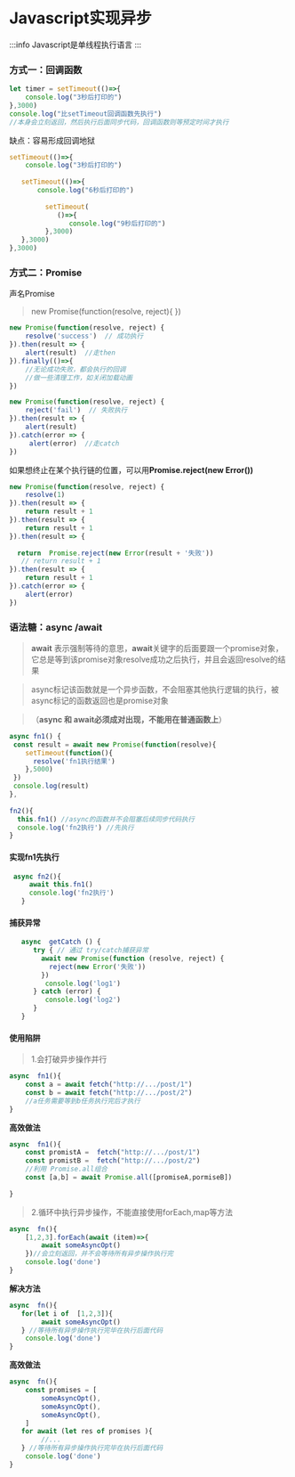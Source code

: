 
# Javascript实现异步
:::info
  Javascript是单线程执行语言
:::





### 方式一：回调函数

```js
let timer = setTimeout(()=>{
    console.log("3秒后打印的")
},3000)
console.log("比setTimeout回调函数先执行")
//本身会立刻返回，然后执行后面同步代码，回调函数则等预定时间才执行
```

缺点：容易形成回调地狱

```js
setTimeout(()=>{
    console.log("3秒后打印的")
    
   setTimeout(()=>{    
       console.log("6秒后打印的")
       
         setTimeout(
            ()=>{    
               console.log("9秒后打印的")
         },3000)
   },3000)
},3000)
```



### 方式二：Promise

声名Promise

> new Promise(function(resolve, reject){ })

```js
new Promise(function(resolve, reject) { 
    resolve('success')  // 成功执行
}).then(result => {
    alert(result)  //走then
}).finally(()=>{
	//无论成功失败，都会执行的回调
    //做一些清理工作，如关闭加载动画
})

new Promise(function(resolve, reject) { 
    reject('fail')  // 失败执行
}).then(result => {
    alert(result)
}).catch(error => {
     alert(error)  //走catch
})
```

如果想终止在某个执行链的位置，可以用**Promise.reject(new Error())**

```js
new Promise(function(resolve, reject) {
    resolve(1)
}).then(result => {
    return result + 1
}).then(result => {
    return result + 1
}).then(result => {
    
  return  Promise.reject(new Error(result + '失败'))
   // return result + 1
}).then(result => {
    return result + 1
}).catch(error => {	
    alert(error)
})
```

### 语法糖：async /await

> **await** 表示强制等待的意思，**await**关键字的后面要跟一个promise对象，它总是等到该promise对象resolve成功之后执行，并且会返回resolve的结果

> async标记该函数就是一个异步函数，不会阻塞其他执行逻辑的执行，被async标记的函数返回也是promise对象

> （**async 和 await必须成对出现，不能用在普通函数上**）

```js
async fn1() {
 const result = await new Promise(function(resolve){  
    setTimeout(function(){
      resolve('fn1执行结果')
    },5000)
 })
 console.log(result)
},
    
fn2(){
  this.fn1() //async的函数并不会阻塞后续同步代码执行
  console.log('fn2执行') //先执行
}
```

#### 实现fn1先执行

```js
 async fn2(){
     await this.fn1()
     console.log('fn2执行')
   }
```

#### 捕获异常

```js
   async  getCatch () {
      try { // 通过 try/catch捕获异常
        await new Promise(function (resolve, reject) {
          reject(new Error('失败'))
        })
         console.log('log1')
      } catch (error) {
         console.log('log2')
      }
   }
```

#### 使用陷阱

> 1.会打破异步操作并行

```js
async  fn1(){
    const a = await fetch("http://.../post/1")
    const b = await fetch("http://.../post/2")
    //a任务需要等到b任务执行完后才执行
}
```

**高效做法**

```js
async  fn1(){
    const promistA =  fetch("http://.../post/1")
    const promistB =  fetch("http://.../post/2")
    //利用 Promise.all组合
    const [a,b] = await Promise.all([promiseA,pormiseB])
    
}


```



> 2.循环中执行异步操作，不能直接使用forEach,map等方法

```js
async  fn(){
    [1,2,3].forEach(await (item)=>{
        await someAsyncOpt()
    })//会立刻返回，并不会等待所有异步操作执行完
    console.log('done')
}
```

**解决方法**

```js
async  fn(){
   for(let i of  [1,2,3]){
		await someAsyncOpt()
   } //等待所有异步操作执行完毕在执行后面代码
    console.log('done')
}
```

**高效做法**

```js
async  fn(){
    const promises = [
        someAsyncOpt(),
        someAsyncOpt(),
        someAsyncOpt(),
    ]
   for await (let res of promises ){
		//...
   } //等待所有异步操作执行完毕在执行后面代码
    console.log('done')
}
```


